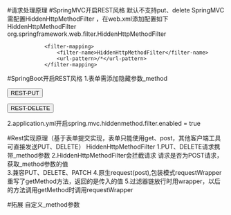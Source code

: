#请求处理原理
   #SpringMVC开启REST风格
        默认不支持put、delete
        SpringMVC需配置HiddenHttpMethodFilter ，在web.xml添加配置如下
                <filter>
                    <filter-name>HiddenHttpMethodFilter</filter-name>
                    <filter-class>org.springframework.web.filter.HiddenHttpMethodFilter</filter-class>
                </filter>
                
                <filter-mapping>
                    <filter-name>HiddenHttpMethodFilter</filter-name>
                    <url-pattern>/*</url-pattern>
                </filter-mapping>
   #SpringBoot开启REST风格
        1.表单需添加隐藏参数_method
            <form action="/hello" method = "post">
                <input name="_method" type="hidden" value="put">
                <input value="REST-PUT" type="submit">
            </form>
            <form action="/hello" method = "post">
                <input name="_method" type="hidden" value="delete">
                <input value="REST-DELETE" type="submit">
            </form>
        2.application.yml开启spring.mvc.hiddenmethod.filter.enabled = true
        
   #Rest实现原理（基于表单提交实现，表单只能使用get、post，其他客户端工具可直接发送PUT、DELETE）
        HiddenHttpMethodFilter
        1.PUT、DELETE请求携带_method参数
        2.HiddenHttpMethodFilter会拦截请求
                请求是否为POST请求，获取_method参数的值  
        3.兼容PUT、DELETE、PATCH
        4.原生request(post),包装模式requestWrapper重写了getMethod方法，返回的是传入的值
        5.过滤器链放行时用wrapper，以后的方法调用getMethod时调用requestWrapper
      
      
   #拓展 自定义_method参数


    